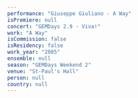 ```yaml
---
performance: "Giuseppe Giuliano - A Way"
isPremiere: null
concert: "GEMDays 2.9 - Viva!"
work: "A Way"
isCommission: false
isResidency: false
work_year: "2005"
ensemble: null
season: "GEMDays Weekend 2"
venue: "St-Paul's Hall"
person: null
country: null
---
```



